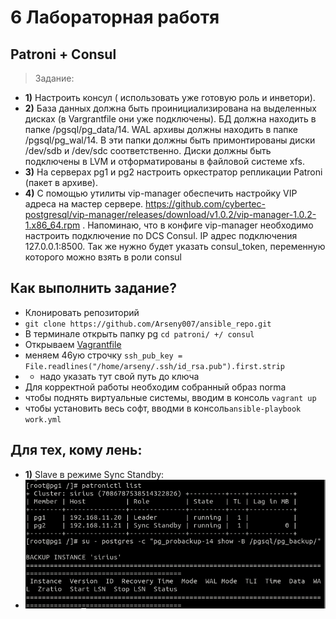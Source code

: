 # 6 Лабораторная работя
## Patroni + Consul

> Задание:

 + **1)** Настроить консул ( использовать уже готовую роль и инветори).
 + **2)** База данных должна быть проинициализирована на выделенных дисках (в Vargrantfile они уже подключены). БД должна находить в папке /pgsql/pg_data/14. WAL архивы должны находить в папке /pgsql/pg_wal/14. В эти папки должны быть примонтированы диски /dev/sdb и /dev/sdc соответственно. Диски должны быть подключены в LVM и отформатированы в файловой системе xfs.
 + **3)** На серверах pg1 и pg2 настроить оркестратор репликации Patroni (пакет в архиве).
 + **4)** С помощью утилиты vip-manager обеспечить настройку VIP адреса на мастер сервере. https://github.com/cybertec-postgresql/vip-manager/releases/download/v1.0.2/vip-manager-1.0.2-1.x86_64.rpm . Напоминаю, что в конфиге vip-manager необходимо настроить подключение по DCS Consul. IP адрес подключения 127.0.0.1:8500. Так же нужно будет указать consul_token, переменную которого можно взять в роли consul
 
## Как выполнить задание?
 + Клонировать репозиторий 
 + `git clone https://github.com/Arseny007/ansible_repo.git`
 + В терминале открыть папку pg `cd patroni/ +/ consul`
 + Открываем [Vagrantfile](https://github.com/Arseny007/ansible_repo/blob/master/patroni%20%2B%20consul/Vagrantfile)
 + меняем 46ую строчку `ssh_pub_key = File.readlines("/home/arseny/.ssh/id_rsa.pub").first.strip`
 + +  надо указать тут свой путь до ключа
 + Для корректной работы необходим собранный образ norma
 + чтобы поднять виртуальные системы, вводим в консоль `vagrant up`
 + чтобы установить весь софт, вводми в консоль`ansible-playbook work.yml`

## Для тех, кому лень:
 + **1)** Slave в режиме Sync Standby:
 + ![1](https://github.com/Arseny007/ansible_repo/blob/master/pictures/patroni/Screenshot%20from%202022-04-15%2014-48-14.png)
